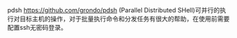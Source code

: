 pdsh  https://github.com/grondo/pdsh (Parallel Distributed SHell)可并行的执行对目标主机的操作，对于批量执行命令和分发任务有很大的帮助，在使用前需要配置ssh无密码登录。